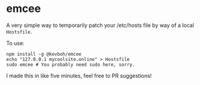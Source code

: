 # emcee

A very simple way to temporarily patch your /etc/hosts file by way of a local `Hostsfile`.

To use:

```
npm install -g @kevboh/emcee
echo "127.0.0.1 mycoolsite.online" > Hostsfile
sudo emcee # You probably need sudo here, sorry.
```

I made this in like five minutes, feel free to PR suggestions!
